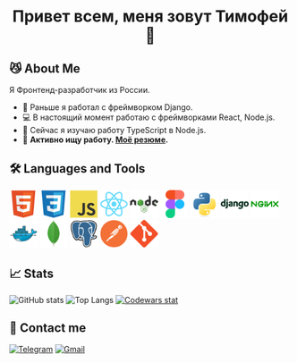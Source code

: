 <h1 align="center">Привет всем, меня зовут Тимофей 👋 </h1>

## &#128572; About Me
Я Фронтенд-разработчик из России.

- &#128220; Раньше я работал с фреймворком Django.
- &#128187; В настоящий момент работаю с фреймворками React, Node.js.
- &#127793; Сейчас я изучаю работу TypeScript в Node.js.
- &#127970; **Активно ищу работу. [Моё резюме](https://spb.hh.ru/resume/d1f4cfb1ff0c9731d40039ed1f49495338427a).**

## &#128736; Languages and Tools
<div>
  <img title="HTML5" alt="HTML5" height="50" width="50" src="https://github.com/devicons/devicon/blob/master/icons/html5/html5-original.svg" />
  <img title="CSS3" alt="CSS3" height="50" width="50" src="https://github.com/devicons/devicon/blob/master/icons/css3/css3-original.svg" />
  <img title="JavaScript" alt="JavaScript" height="50" width="50" src="https://github.com/devicons/devicon/blob/master/icons/javascript/javascript-original.svg" />
  <img title="React" alt="React" height="50" width="50" src="https://github.com/devicons/devicon/blob/master/icons/react/react-original.svg" />
  <img title="Node.js" alt="Node.js" height="50" width="50" src="https://github.com/devicons/devicon/blob/master/icons/nodejs/nodejs-original-wordmark.svg" />
  <img title="Figma" alt="Figma" height="50" width="50" src="https://github.com/devicons/devicon/blob/master/icons/figma/figma-original.svg" />
  <img title="Python" alt="Python" height="50" width="50" src="https://github.com/devicons/devicon/blob/master/icons/python/python-original.svg" />
  <img title="Django" alt="Django" height="50" width="50" src="https://github.com/devicons/devicon/blob/master/icons/django/django-plain-wordmark.svg" />
  <img title="Nginx" alt="Nginx" height="50" width="50" src="https://github.com/devicons/devicon/blob/master/icons/nginx/nginx-original.svg" />
  <img title="Docker" alt="Docker" height="50" width="50" src="https://github.com/devicons/devicon/blob/master/icons/docker/docker-original.svg" />
  <img title="MongoDB" alt="MongoDB" height="50" width="50" src="https://github.com/devicons/devicon/blob/master/icons/mongodb/mongodb-original.svg" />
  <img title="PostgreSQL" alt="PostgreSQL" height="50" width="50" src="https://github.com/devicons/devicon/blob/master/icons/postgresql/postgresql-original.svg" />
  <img title="Postman" alt="Postman" height="50" width="50" src="https://github.com/devicons/devicon/blob/master/icons/postman/postman-original.svg" />
  <img title="git" alt="git" height="50" width="50" src="https://github.com/devicons/devicon/blob/master/icons/git/git-original.svg" />
</div>

## &#128200; Stats
![GitHub stats](https://github-readme-stats.vercel.app/api?username=VeselovTimofey&hide=contribs,prs)
![Top Langs](https://github-readme-stats.vercel.app/api/top-langs/?username=VeselovTimofey&layout=compact)
[![Codewars stat](https://www.codewars.com/users/Veselov_Timofey/badges/large)](https://www.codewars.com/users/Veselov_Timofey)

## &#128242; Contact me
[![Telegram](https://img.shields.io/badge/Telegram-2CA5E0?style=for-the-badge&logo=telegram&logoColor=white)](https://t.me/timofeyveselov)
<a href="mailto:vestimofey@mail.ru">![Gmail](https://img.shields.io/badge/Gmail-D14836?style=for-the-badge&logo=gmail&logoColor=white)</a>

